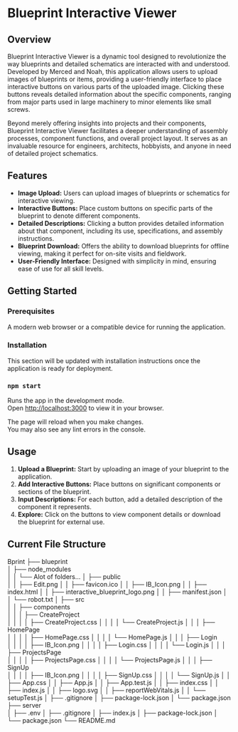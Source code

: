 # Blueprint Interactive Viewer

## Overview
Blueprint Interactive Viewer is a dynamic tool designed to revolutionize the way blueprints and detailed schematics are interacted with and understood. Developed by Merced and Noah, this application allows users to upload images of blueprints or items, providing a user-friendly interface to place interactive buttons on various parts of the uploaded image. Clicking these buttons reveals detailed information about the specific components, ranging from major parts used in large machinery to minor elements like small screws.

Beyond merely offering insights into projects and their components, Blueprint Interactive Viewer facilitates a deeper understanding of assembly processes, component functions, and overall project layout. It serves as an invaluable resource for engineers, architects, hobbyists, and anyone in need of detailed project schematics.

## Features
- **Image Upload:** Users can upload images of blueprints or schematics for interactive viewing.
- **Interactive Buttons:** Place custom buttons on specific parts of the blueprint to denote different components.
- **Detailed Descriptions:** Clicking a button provides detailed information about that component, including its use, specifications, and assembly instructions.
- **Blueprint Download:** Offers the ability to download blueprints for offline viewing, making it perfect for on-site visits and fieldwork.
- **User-Friendly Interface:** Designed with simplicity in mind, ensuring ease of use for all skill levels.

## Getting Started

### Prerequisites
A modern web browser or a compatible device for running the application.

### Installation
This section will be updated with installation instructions once the application is ready for deployment.

### `npm start`
Runs the app in the development mode.\
Open [http://localhost:3000](http://localhost:3000) to view it in your browser.

The page will reload when you make changes.\
You may also see any lint errors in the console.

## Usage
1. **Upload a Blueprint:** Start by uploading an image of your blueprint to the application.
2. **Add Interactive Buttons:** Place buttons on significant components or sections of the blueprint.
3. **Input Descriptions:** For each button, add a detailed description of the component it represents.
4. **Explore:** Click on the buttons to view component details or download the blueprint for external use.

## Current File Structure

Bprint
├── blueprint\
│   ├── node_modules\
│   │   └── Alot of folders...
│   ├── public\
│   │   ├── Edit.png
│   │   ├── favicon.ico
│   │   ├── IB_Icon.png
│   │   ├── index.html
│   │   ├── interactive_blueprint_logo.png
│   │   ├── manifest.json
│   │   └── robot.txt
│   ├── src\
│   │   ├── components\
│   │   │   ├── CreateProject\
│   │   │   │   ├── CreateProject.css
│   │   │   │   └── CreateProject.js
│   │   │   ├── HomePage\
│   │   │   │   ├── HomePage.css
│   │   │   │   └── HomePage.js
│   │   │   ├── Login\
│   │   │   │   ├── IB_Icon.png
│   │   │   │   ├── Login.css
│   │   │   │   └── Login.js
│   │   │   ├── ProjectsPage\
│   │   │   │   ├── ProjectsPage.css
│   │   │   │   └── ProjectsPage.js
│   │   │   ├── SignUp\
│   │   │   │   ├── IB_Icon.png
│   │   │   │   ├── SignUp.css
│   │   │   │   └── SignUp.js
│   │   ├── App.css
│   │   ├── App.js
│   │   ├── App.test.js
│   │   ├── index.css
│   │   ├── index.js
│   │   ├── logo.svg
│   │   ├── reportWebVitals.js
│   │   └── setupTest.js
│   ├── .gitignore
│   ├── package-lock.json
│   └── package.json
├── server\
│   ├── .env
│   ├── .gitignore
│   ├── index.js
│   ├── package-lock.json
│   └── package.json
└── README.md